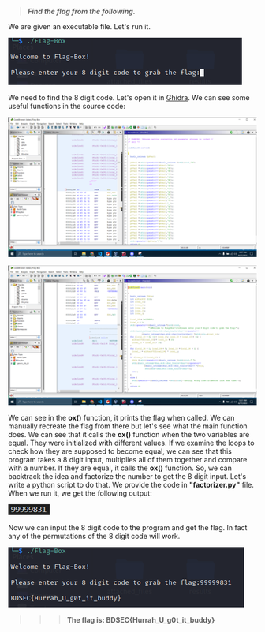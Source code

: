 >***Find the flag from the following.***

We are given an executable file. Let's run it.

![My-image](Images/image_1.PNG)

We need to find the 8 digit code. Let's open it in [Ghidra](https://ghidra-sre.org/). We can see some useful functions in the source code:

![My-image](Images/image_2.PNG)

![My-image](Images/image_3.PNG)

We can see in the **ox()** function, it prints the flag when called. We can manually recreate the flag from there but let's see what the main function does. We can see that it calls the **ox()** function when the two variables are equal. They were initialized with different values. If we examine the loops to check how they are supposed to become equal, we can see that this program takes a 8 digit input, multiplies all of them together and compare with a number. If they are equal, it calls the **ox()** function. So, we can backtrack the idea and factorize the number to get the 8 digit input. Let's write a python script to do that. We provide the code in **"factorizer.py"** file. When we run it, we get the following output:

![My-image](Images/image_4.PNG)

Now we can input the 8 digit code to the program and get the flag. In fact any of the permutations of the 8 digit code will work.

![My-image](Images/image_5.PNG)

>>>**The flag is: BDSEC{Hurrah_U_g0t_it_buddy}**
